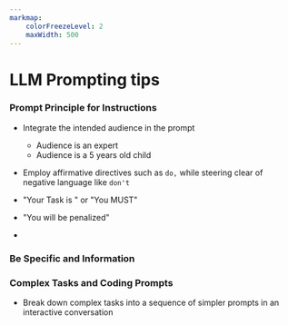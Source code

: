 ```yaml
---
markmap:
    colorFreezeLevel: 2
    maxWidth: 500
---
```


# LLM Prompting tips

### Prompt Principle for Instructions 

- Integrate the intended audience in the prompt
    - Audience is an expert
    - Audience is a 5 years old child

- Employ affirmative directives such as `do,` while steering clear of negative language like `don't`
- "Your Task is " or "You MUST"
- "You will be penalized"
- 
### Be Specific and Information

### Complex Tasks and Coding Prompts

- Break down complex tasks into a sequence of simpler prompts in an interactive conversation

